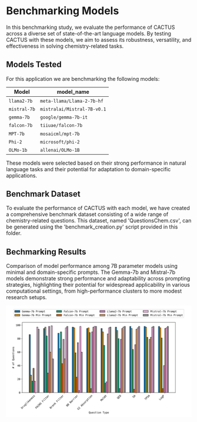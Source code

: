 # Benchmarking Models

In this benchmarking study, we evaluate the performance of CACTUS across a diverse set of state-of-the-art language models. By testing CACTUS with these models, we aim to assess its robustness, versatility, and effectiveness in solving chemistry-related tasks.

## Models Tested

For this application we are benchmarking the following models:

| Model        | model_name                  |
|--------------|-----------------------------|
| `llama2-7b`  | `meta-llama/Llama-2-7b-hf`  |
| `mistral-7b` | `mistralai/Mistral-7B-v0.1` |
| `gemma-7b`   | `google/gemma-7b-it`        |
| `falcon-7b`  | `tiiuae/falcon-7b`          |
| `MPT-7b`     | `mosaicml/mpt-7b`           |
| `Phi-2`      | `microsoft/phi-2`           |
| `OLMo-1b`    | `allenai/OLMo-1B`           |

These models were selected based on their strong performance in natural language tasks and their potential for adaptation to domain-specific applications.

## Benchmark Dataset

To evaluate the performance of CACTUS with each model, we have created a comprehensive benchmark dataset consisting of a wide range of chemistry-related questions. This dataset, named 'QuestionsChem.csv', can be generated using the 'benchmark_creation.py' script provided in this folder.

## Bechmarking Results

Comparison of model performance among 7B parameter models using minimal and domain-specific prompts. The Gemma-7b and Mistral-7b models demonstrate strong performance and adaptability across prompting strategies, highlighting their potential for widespread applicability in various computational settings, from high-performance clusters to more modest research setups.

<img width="1000" alt="Benchmarking Models" src="benchmark_files/Combined.png"> 

